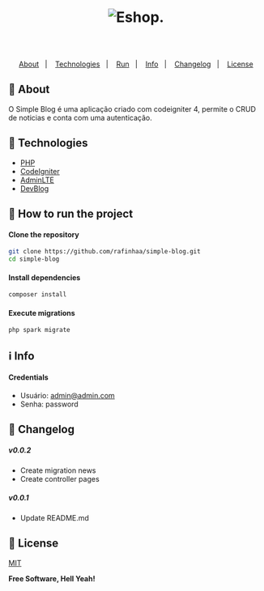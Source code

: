 <h4 align="center">
    <h1 align="center">
      <img alt="Eshop." title="Eshop." src="/docs/images/logo.png" />
    </h1>
    <br><br>
    <p align="center">
      <a href="#-about">About</a>&nbsp;&nbsp;&nbsp;|&nbsp;&nbsp;&nbsp;
      <a href="#-technologies">Technologies</a>&nbsp;&nbsp;&nbsp;|&nbsp;&nbsp;&nbsp;
      <a href="#-how-to-run-the-project">Run</a>&nbsp;&nbsp;&nbsp;|&nbsp;&nbsp;&nbsp;
      <a href="#-info">Info</a>&nbsp;&nbsp;&nbsp;|&nbsp;&nbsp;&nbsp;
      <a href="#-changelog">Changelog</a>&nbsp;&nbsp;&nbsp;|&nbsp;&nbsp;&nbsp;
      <a href="#-license">License</a>
  </p>
</h4>

## 🔖 About
O Simple Blog é uma aplicação criado com codeigniter 4, permite o CRUD de noticias e conta com uma autenticação.

## 🚀 Technologies
- [PHP](https://php.net/)
- [CodeIgniter](https://codeigniter.com/)
- [AdminLTE](https://adminlte.io/)
- [DevBlog](https://themes.3rdwavemedia.com/bootstrap-templates/personal/devblog-free-bootstrap-4-blog-template-for-developers/)

## 🏁 How to run the project
#### Clone the repository
```bash
git clone https://github.com/rafinhaa/simple-blog.git
cd simple-blog
```

#### Install dependencies
```bash
composer install
```

#### Execute migrations
```bash
php spark migrate
```

## ℹ️ Info
#### Credentials
- Usuário: admin@admin.com
- Senha:   password

## 📄 Changelog
##### v0.0.2
- Create migration news
- Create controller pages
##### v0.0.1
- Update README.md

## 📝 License
[MIT](LICENSE.txt)

**Free Software, Hell Yeah!**